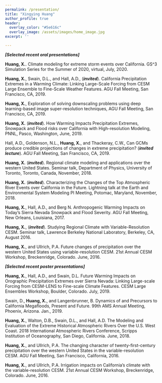 ```yaml
---
permalink: /presentation/
title: "Xingying Huang"
author_profile: true
header:
  overlay_color: "#5e616c"
  overlay_image: /assets/images/home_image.jpg
excerpt: ''

---
```


***[Selected recent oral presentations]***

**Huang, X.**. Climate modeling for extreme storm events over California. GS^3 Simulation Series for the Summer of 2020, virtual, July, 2020.

**Huang, X.**, Swain, D.L., and Hall, A.D., (***invited***). California Precipitation Extremes in a Warming Climate: Linking Large-Scale Forcing from CESM Large Ensemble to Fine-Scale Weather Features. AGU Fall Meeting, San Francisco, CA, 2019.

**Huang, X.**, Exploration of solving downscaling problems using deep learning-based image super-resolution techniques, AGU Fall Meeting, San Francisco, CA, 2019.

**Huang, X.** (***invited***). How Warming Impacts Precipitation Extremes, Snowpack and Flood risks over California with High-resolution Modeling, PNNL, Pasco, Washington, June, 2019.

Hall, A.D., Goldenson, N.L., **Huang, X.**, and Thackeray, C.W., Can GCMs produce credible projections of changes in extreme precipitation? (***invited lecture***). AGU Fall Meeting, San Francisco, CA, 2019.

**Huang, X.** (***invited***). Regional climate modeling and applications over the western United States. Seminar talk, Department of Physics, University of Toronto, Toronto, Canada, November, 2018.

**Huang, X.** (***invited***). Characterizing the Changes of the Top Atmospheric River Events over California in the Future. Lightning talk at the Earth and Environmental System Modeling PI Meeting, Potomac, Maryland, November, 2018.

**Huang, X.**, Hall, A.D., and Berg N. Anthropogenic Warming Impacts on Today’s Sierra Nevada Snowpack and Flood Severity. AGU Fall Meeting, New Orleans, Louisiana, 2017.

**Huang, X.**, (***invited***). Studying Regional Climate with Variable-Resolution CESM. Seminar talk, Lawrence Berkeley National Laboratory, Berkeley, CA, August 2016.

**Huang, X.**, and Ullrich, P.A. Future changes of precipitation over the western United States using variable-resolution CESM. 21st Annual CESM Workshop, Breckenridge, Colorado. June, 2016.


***[Selected recent poster presentations]***

**Huang, X.**, Hall, A.D., and Swain, D.L. Future Warming Impacts on Orographic Precipitation Extremes over Sierra Nevada: Linking Large-scale Forcing from CESM-LENS to Fine-scale Climate Features. CESM Large Ensembles Workshop, Boulder, Colorado. July, 2019.

Swain, D., **Huang, X.**, and Langenbrunner, B. Dynamics of and Precursors to California Megafloods, Present and Future. 99th AMS Annual Meeting, Phoenix, Arizona. Jan., 2019.

**Huang, X.**, Walton, D.B., Swain, D.L., and Hall, A.D. The Modeling and Evaluation of the Extreme Historical Atmospheric Rivers Over the U.S. West Coast. 2018 International Atmospheric Rivers Conference, Scripps Institution of Oceanography, San Diego, California. June, 2018.

**Huang, X.**, and Ullrich, P.A. The changing character of twenty-first-century precipitation over the western United States in the variable-resolution CESM. AGU Fall Meeting, San Francisco, California, 2016.

**Huang, X.**, and Ullrich, P.A. Irrigation impacts on California’s climate with the variable-resolution CESM. 21st Annual CESM Workshop, Breckenridge, Colorado. June, 2016.
